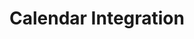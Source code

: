 ---
order: 6
title: Calendar Integration
icon: /svgs/feature/calendar.svg
text: Stay on top of everything by syncing your Google or Microsoft calendar with your AcceleratorApp calendar for easy, automated scheduling
---